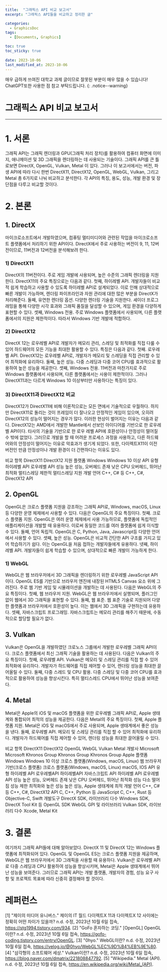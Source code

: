 ```yaml
---
title:  "그래픽스 API 비교 보고서"
excerpt: "그래픽스 API들을 비교하고 정리한 글"

categories:
  - GraphicsDoc
tags:
  - [Documents, Graphics]

toc: true
toc_sticky: true
 
date: 2023-10-06
last_modified_at: 2023-10-06
---
```

매우 급하게 쓰여진 대학교 과제 글이므로 잘못된 부분이 매우 많을 수 있습니다!
<br>
ChatGPT또한 사용한 점 참고 부탁드립니다.
{: .notice--warning}
# 그래픽스 API 비교 보고서
---
# 1. 서론
그래픽 API는 그래픽 렌더링과 GPU(그래픽 처리 장치)를 활용하여 컴퓨터 화면에 이미지, 애니메이션 및 3D 그래픽을 렌더링하는 데 사용되는 기술이다. 그래픽 API를 큰 틀로보면 DirectX, OpenGL, Vulkan, Metal 이 있다. 그러나 이 보고서에서는 버전, 파생 API에 따라 다시 한번 DirectX11, DirectX12, OpenGL, WebGL, Vulkan, 그리고 Metal 총 6가지로 나눠 비교하고 분석한다. 각 API의 특징, 용도, 성능, 개발 환경 및 장단점을 다루고 비교할 것이다.

# 2. 본론
## 1. DirectX
마이크로소프트에서 개발하였으며, 컴퓨팅 멀티미디어와 관련된 작업을 마이크로소프트 플랫폼에서 처리하기 위한 API이다. DirectX에서 주로 사용하는 버전이 9, 11, 12버전이므로, 11버전과 12버전을 분석해보려 한다.
### 1) DirectX11
DirectX의 11버전이다. 주로 게임 개발에 사용되며, 높은 수준의 그래픽 렌더링을 지원한다. DirectX11의 주요 특징으로는 다음과 같다.
첫째, 하이레벨 API. 개발자들이 비교적 쉽게 학습하고 사용할 수 있도록 하이레벨 API로 설계되었다. 이로 인해 상대적으로 빠른 개발이 가능하며, 렌더링 파이프라인과 자원 관리에 대한 많은 부분을 DirectX가 처리해준다.
둘째, 유연한 렌더링 옵션. 다양한 렌더링 기술을 지원한다. 셰이더 프로그래밍을 통해 다양한 시각 효과와 그래픽 품질을 달성할 수 있으며, 게임 환경을 다양하게 표현할 수 있다.
셋째, Windows 전용. 주로 Windows 플랫폼에서 사용되며, 다른 플랫폼에서의 지원은 제한적이다. 따라서 Windows 기반 개발에 적합하다.
### 2) DirectX12
DirectX 12는 로우레벨 API로 개발자가 메모리 관리, 스레딩 및 최적화를 직접 다룰 수 있어 하드웨어의 모든 기능을 최대한 활용할 수 있다. 특징은 다음과 같다.
첫째. 로우레벨 API. DirectX12는 로우레벨 API로, 개발자가 메모리 및 스레딩을 직접 관리할 수 있어 최적화에 유리하다.
둘째, 높은 성능. 다중 스레딩과 다중 코어 CPU를 효과적으로 활용하여 높은 성능을 제공한다.
셋째, Windows 전용. 11버전과 마찬가지로 주로 Windows 플랫폼에서 사용되며, 다른 플랫폼에서는 사용이 제한적이다. 그러나 DirectX11과는 다르게 Windows 10 이상부터만 사용하다는 특징이 있다.

### 3) DirectX11과 DirectX12 비교
DirectX12가 DirectX11에 비해 이론적으로는 모든 면에서 기술적으로 우월하다. 하지만 DirectX11로 돌리는 것이 프레임이 더 잘나오고 안정적인 게임이 있으며, 오히려 DirectX12의 성능이 떨어지는 경우가 많다.
이러한 현상이 벌어지는 이유는 다음과 같다.
DirectX12는  AMD에서 개발한 Mantle에서 선보인 아이디어를 기반으로 한 로우레벨 API이다. 타사의 기술을 기반으로 한 로우 레벨 API에 호환성이나 안정성이 떨어질 수 밖에 없었다. 그러므로 개발을 할 때 어려운 프로세스 과정을 사용하고, 다른 하드웨어와의 안정성이 떨어지는 이유로 악효과가 생기게 되었다. 또한, 다이렉트X11이 이전 버전인 만큼 안정성이나 개발 환경이 더 간편하다는 이유도 있다.

비교 항목	DirectX11	DirectX12
지원 플랫폼	Windows	Windows 10 이상
API 유형	하이레벨 API	로우레벨 API
성능	높은 성능, 오버헤드 존재	낮은 CPU 오버헤드, 뛰어난 최적화
멀티스레딩	제한적	멀티스레딩 지원
개발 언어	C++, C# 등	C++, C#, DirectX12 API

## 2. OpenGL
OpenGL은 크로스 플랫폼 지원을 강조하는 그래픽 API로, Windows, macOS, Linux 등 다양한 운영 체제에서 사용할 수 있다. 다음은 OpenGL의 주요 특징이다.
첫째. 크로스 플랫폼 지원. OpenGL은 여러 운영 체제에서 사용 가능하므로, 플랫폼에 독립적인 애플리케이션을 개발할 때 유용하다. 이로써 동일한 코드를 여러 플랫폼에 쉽게 이식할 수 있다.
둘째, 언어 독립적. OpenGL은 C, Python, Java, Javascript등 다양한 언어에서 사용할 수 있다.
셋째, 높은 성능. OpenGL은 비교적 간단한 API 구조를 가지고 있어 학습하기가 쉽다. 이는 OpenGL을 처음 접하는 개발자들에게 유용하다.
넷째, 하이레벨 API. 개발자들이 쉽게 학습할 수 있으며, 상대적으로 빠른 개발이 가능하게 한다.

###	1) WebGL
WebGL은 웹 브라우저에서 3D 그래픽을 렌더링하기 위한 로우레벨 JavaScript 	API이다. OpenGL ES를 기반으로 브라우저 엔진에 내장된 HTML5 Canvas 요소 위에 	그려진다. 주로 웹 기반 게임 및 시뮬레이션을 개발하는 데 사용된다. 다음은 	WebGL의 주요 특징이다.
첫째, 웹 브라우저 지원. WebGL은 웹 브라우저에서 실행되며, 플러그인 없이 웹에서 	3D 그래픽을 표현할 수 있다.
둘째, 웹 표준. 웹 표준 기술로 지원되어 다양한 플랫폼과 브라우저에서 호환성이 	높다. 이는 웹에서 3D 그래픽을 구현하는데 유용하다.
셋째, 자바스크립트 프로그래밍. 자바스크립트는 메모리 관리를 해주기 때문에, 	수동적으로 할당할 필요가 없다.

## 3. Vulkan
Vulkan은 OpenGL을 개발하였던 크로노스 그룹에서 개발한 로우레벨 그래픽 API이다. 크로스 플랫폼에서 최신 그래픽 기술을 활용하는 데 사용된다. 다음은 Vulkan의 주요 특징이다.
첫째, 로우레벨 API. Vulkan은 메모리 및 스레딩 관리를 직접 할 수 있어 최적화에 유리하다. 개발자가 하드웨어를 직접 제어할 수 있어, 렌더링 성능을 최대한 끌어올릴 수 있다.
둘째, 다중 스레드 및 CPU 활용. 다중 스레딩 및 다중 코어 CPU를 효과적으로 활용하여 성능을 향상시킨다. 특히 멀티스레드 CPU에서 뛰어난 성능을 보여준다.

## 4. Metal
Metal은 Apple의 iOS 및 macOS 플랫폼을 위한 로우레벨 그래픽 API로, Apple 생태계와 통합되어 최적의 성능을 제공한다. 다음은 Metal의 주요 특징이다.
첫째, Apple 플랫폼 지원. Metal은 iOS 및 macOS에서 주로 사용되며, Apple 생태계에서 좋은 성능을 낸다.
둘째, 로우레벨 API. 메모리 및 스레딩 관리를 직접 할 수 있어 최적화에 유리하다. 개발자가 하드웨어를 직접 제어할 수 있어, 렌더링 성능을 최대한 끌어올릴 수 있다.

비교 항목	DirectX11	DirectX12	OpenGL	WebGL	Vulkan	Metal
개발사	Microsoft	Microsoft	Khronos Group	Khronos Group	Khronos Group	Apple
플랫폼	Windows	Windows 10 이상	크로스 플랫폼(Windows, macOS, Linux)	웹 브라우저 기반(크로스 플랫폼)	크로스 플랫폼(Windows, macOS, Linux)	macOS, IOS
API 유형	하이레벨 API	로우레벨API	하이레벨API	자바스크립트 API	하이레벨 API	로우레벨 API
성능	높은 성능, 오버헤드 존재	낮은 CPU 오버헤드, 뛰어난 최적화	성능 다소 떨어짐	성능 제한	최적화와 높은 성능	높은 성능, Apple 생태계에 최적
개발 언어	C++, C# 등	C++, C#, DirectX12 API	C, C++, Python 등	JavaScript	C, C++, Rust 등	Objective-C, Swift
개발도구	DirectX SDK, 라이브러리 다수	Windows SDK, DirectX Tool Kit 등	OpenGL SDK	WebGL GPI 및 라이브러리	Vulkan SDK, 라이브러리 다수	Xcode, Metal Kit

# 3. 결론
여기까지 그래픽 API들에 대해 알아보았다.  DirectX 11 및 DirectX 12는 Windows 플랫폼에 최적화되어 있다. OpenGL 및 OpenGL ES는 크로스 플랫폼 지원을 제공하며, WebGL은 웹 브라우저에서 3D 그래픽을 사용할 때 유용하다. Vulkan은 로우레벨 API로 다중 스레딩과 CPU 활용하여 성능을 향상시키며, Metal은 Apple 생태계에서 뛰어난 성능을 보여준다. 그러므로 그래픽 API는 개발 플랫폼, 개발자의 경험, 성능 요구 사항 및 프로젝트 목표에 따라 신중히 결정해야 할 것이다.

# 레퍼런스
[1] "제이의 미디어 유니버스." 제이의 IT 월드 다이렉트X 11과 다이렉트X 12 사이에는 정확히 어떤 차이가 있을까? n.d. 수정, 2023년 10월 6일 접속, https://stg1994.tistory.com/934.
[2] "GoFo 혼자하는 코딩." [OpenGL] OpenGL이란? n.d. 수정, 2023년 10월 6일 접속, https://gofo-coding.tistory.com/entry/OpenGL.
[3] "0hyo." WebGL이란? n.d. 수정, 2023년 10월 6일 접속, https://velog.io/@0hyo/WebGL%EC%9D%B4%EB%9E%80.
[4] "삼각형의 소프트웨어 세상." Vulkan이란? n.d. 수정, 2023년 10월 6일 접속, https://blog.naver.com/dmatrix/221808847792.
[5] "Wikipedia." Metal (API). n.d. 수정, 2023년 10월 6일 접속, https://en.wikipedia.org/wiki/Metal_(API).